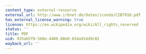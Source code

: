 ```yaml
---
content_type: external-resource
external_url: http://www.irbnet.de/daten/iconda/CIB7910.pdf
has_external_license_warning: true
license: https://en.wikipedia.org/wiki/All_rights_reserved
status: ''
title: PDF
uid: 935ab5f0-5b8e-4486-88e0-654a914d9c82
wayback_url: ''
---
```

